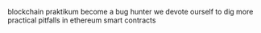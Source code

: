 blockchain praktikum
become a bug hunter
we devote ourself to dig more practical pitfalls in ethereum smart contracts


